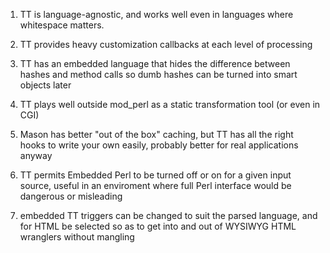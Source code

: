 1. TT is language-agnostic, and works well even in languages where whitespace matters.

2. TT provides heavy customization callbacks at each level of processing

3. TT has an embedded language that hides the difference between hashes and method calls 
so dumb hashes can be turned into smart objects later

4. TT plays well outside mod_perl as a static transformation tool (or even in CGI)

5. Mason has better "out of the box" caching, but TT has all the right hooks to write your own easily, 
probably better for real applications anyway

6. TT permits Embedded Perl to be turned off or on for a given input source, 
useful in an enviroment where full Perl interface would be dangerous or misleading

7. embedded TT triggers can be changed to suit the parsed language, 
and for HTML be selected so as to get into and out of WYSIWYG HTML wranglers without mangling

